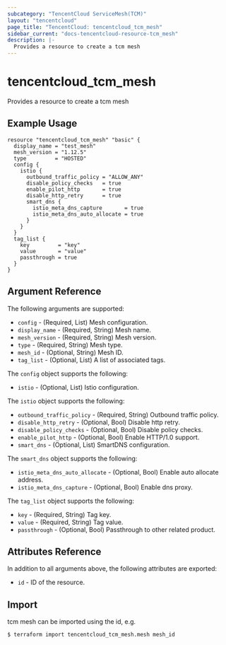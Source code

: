 ```yaml
---
subcategory: "TencentCloud ServiceMesh(TCM)"
layout: "tencentcloud"
page_title: "TencentCloud: tencentcloud_tcm_mesh"
sidebar_current: "docs-tencentcloud-resource-tcm_mesh"
description: |-
  Provides a resource to create a tcm mesh
---
```


# tencentcloud_tcm_mesh

Provides a resource to create a tcm mesh

## Example Usage

```hcl
resource "tencentcloud_tcm_mesh" "basic" {
  display_name = "test_mesh"
  mesh_version = "1.12.5"
  type         = "HOSTED"
  config {
    istio {
      outbound_traffic_policy = "ALLOW_ANY"
      disable_policy_checks   = true
      enable_pilot_http       = true
      disable_http_retry      = true
      smart_dns {
        istio_meta_dns_capture       = true
        istio_meta_dns_auto_allocate = true
      }
    }
  }
  tag_list {
    key         = "key"
    value       = "value"
    passthrough = true
  }
}
```

## Argument Reference

The following arguments are supported:

* `config` - (Required, List) Mesh configuration.
* `display_name` - (Required, String) Mesh name.
* `mesh_version` - (Required, String) Mesh version.
* `type` - (Required, String) Mesh type.
* `mesh_id` - (Optional, String) Mesh ID.
* `tag_list` - (Optional, List) A list of associated tags.

The `config` object supports the following:

* `istio` - (Optional, List) Istio configuration.

The `istio` object supports the following:

* `outbound_traffic_policy` - (Required, String) Outbound traffic policy.
* `disable_http_retry` - (Optional, Bool) Disable http retry.
* `disable_policy_checks` - (Optional, Bool) Disable policy checks.
* `enable_pilot_http` - (Optional, Bool) Enable HTTP/1.0 support.
* `smart_dns` - (Optional, List) SmartDNS configuration.

The `smart_dns` object supports the following:

* `istio_meta_dns_auto_allocate` - (Optional, Bool) Enable auto allocate address.
* `istio_meta_dns_capture` - (Optional, Bool) Enable dns proxy.

The `tag_list` object supports the following:

* `key` - (Required, String) Tag key.
* `value` - (Required, String) Tag value.
* `passthrough` - (Optional, Bool) Passthrough to other related product.

## Attributes Reference

In addition to all arguments above, the following attributes are exported:

* `id` - ID of the resource.



## Import

tcm mesh can be imported using the id, e.g.
```
$ terraform import tencentcloud_tcm_mesh.mesh mesh_id
```

